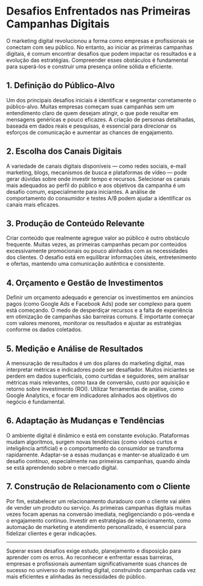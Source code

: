 
# Desafios Enfrentados nas Primeiras Campanhas Digitais

O marketing digital revolucionou a forma como empresas e profissionais se conectam com seu público. No entanto, ao iniciar as primeiras campanhas digitais, é comum encontrar desafios que podem impactar os resultados e a evolução das estratégias. Compreender esses obstáculos é fundamental para superá-los e construir uma presença online sólida e eficiente.

## 1. Definição do Público-Alvo

Um dos principais desafios iniciais é identificar e segmentar corretamente o público-alvo. Muitas empresas começam suas campanhas sem um entendimento claro de quem desejam atingir, o que pode resultar em mensagens genéricas e pouco eficazes. A criação de personas detalhadas, baseada em dados reais e pesquisas, é essencial para direcionar os esforços de comunicação e aumentar as chances de engajamento.

## 2. Escolha dos Canais Digitais

A variedade de canais digitais disponíveis — como redes sociais, e-mail marketing, blogs, mecanismos de busca e plataformas de vídeo — pode gerar dúvidas sobre onde investir tempo e recursos. Selecionar os canais mais adequados ao perfil do público e aos objetivos da campanha é um desafio comum, especialmente para iniciantes. A análise de comportamento do consumidor e testes A/B podem ajudar a identificar os canais mais eficazes.

## 3. Produção de Conteúdo Relevante

Criar conteúdo que realmente agregue valor ao público é outro obstáculo frequente. Muitas vezes, as primeiras campanhas pecam por conteúdos excessivamente promocionais ou pouco alinhados com as necessidades dos clientes. O desafio está em equilibrar informações úteis, entretenimento e ofertas, mantendo uma comunicação autêntica e consistente.

## 4. Orçamento e Gestão de Investimentos

Definir um orçamento adequado e gerenciar os investimentos em anúncios pagos (como Google Ads e Facebook Ads) pode ser complexo para quem está começando. O medo de desperdiçar recursos e a falta de experiência em otimização de campanhas são barreiras comuns. É importante começar com valores menores, monitorar os resultados e ajustar as estratégias conforme os dados coletados.

## 5. Medição e Análise de Resultados

A mensuração de resultados é um dos pilares do marketing digital, mas interpretar métricas e indicadores pode ser desafiador. Muitos iniciantes se perdem em dados superficiais, como curtidas e seguidores, sem analisar métricas mais relevantes, como taxa de conversão, custo por aquisição e retorno sobre investimento (ROI). Utilizar ferramentas de análise, como Google Analytics, e focar em indicadores alinhados aos objetivos do negócio é fundamental.

## 6. Adaptação às Mudanças e Tendências

O ambiente digital é dinâmico e está em constante evolução. Plataformas mudam algoritmos, surgem novas tendências (como vídeos curtos e inteligência artificial) e o comportamento do consumidor se transforma rapidamente. Adaptar-se a essas mudanças e manter-se atualizado é um desafio contínuo, especialmente nas primeiras campanhas, quando ainda se está aprendendo sobre o mercado digital.

## 7. Construção de Relacionamento com o Cliente

Por fim, estabelecer um relacionamento duradouro com o cliente vai além de vender um produto ou serviço. As primeiras campanhas digitais muitas vezes focam apenas na conversão imediata, negligenciando o pós-venda e o engajamento contínuo. Investir em estratégias de relacionamento, como automação de marketing e atendimento personalizado, é essencial para fidelizar clientes e gerar indicações.

---

Superar esses desafios exige estudo, planejamento e disposição para aprender com os erros. Ao reconhecer e enfrentar essas barreiras, empresas e profissionais aumentam significativamente suas chances de sucesso no universo do marketing digital, construindo campanhas cada vez mais eficientes e alinhadas às necessidades do público.
```
